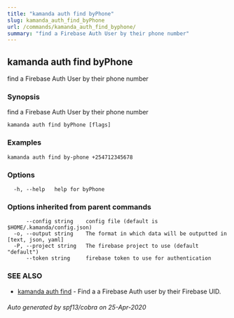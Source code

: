 ```yaml
---
title: "kamanda auth find byPhone"
slug: kamanda_auth_find_byPhone
url: /commands/kamanda_auth_find_byphone/
summary: "find a Firebase Auth User by their phone number"
---
```

## kamanda auth find byPhone

find a Firebase Auth User by their phone number

### Synopsis

find a Firebase Auth User by their phone number

```
kamanda auth find byPhone [flags]
```

### Examples

```
kamanda auth find by-phone +254712345678
```

### Options

```
  -h, --help   help for byPhone
```

### Options inherited from parent commands

```
      --config string    config file (default is $HOME/.kamanda/config.json)
  -o, --output string    The format in which data will be outputted in [text, json, yaml]
  -P, --project string   The firebase project to use (default "default")
      --token string     firebase token to use for authentication
```

### SEE ALSO

* [kamanda auth find](/commands/kamanda_auth_find/)	 - Find a a Firebase Auth user by their Firebase UID.

###### Auto generated by spf13/cobra on 25-Apr-2020

